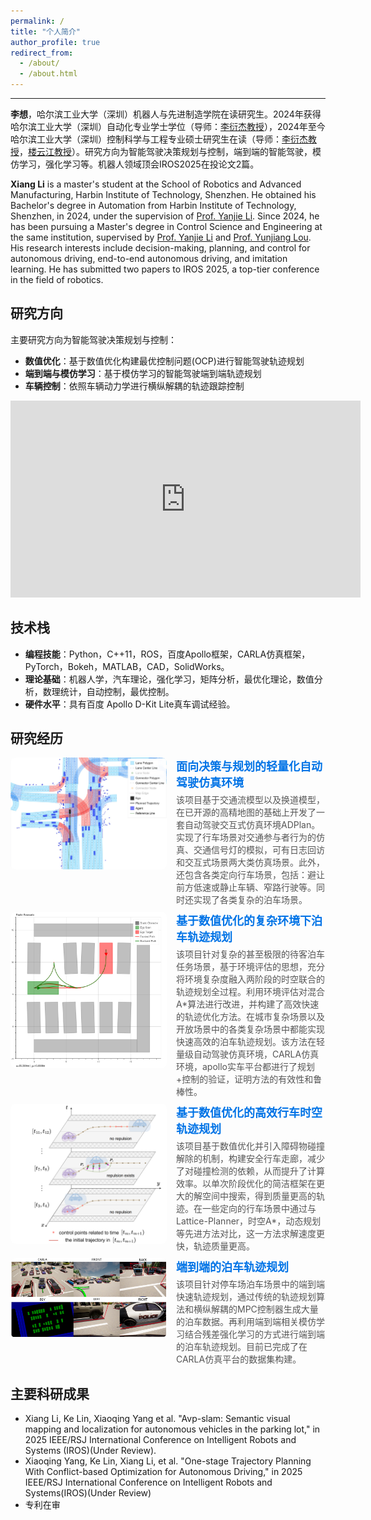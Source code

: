 ```yaml
---
permalink: /
title: "个人简介"
author_profile: true
redirect_from: 
  - /about/
  - /about.html
---
```

---

**李想**，哈尔滨工业大学（深圳）机器人与先进制造学院在读研究生。2024年获得哈尔滨工业大学（深圳）自动化专业学士学位（导师：[李衍杰教授](https://faculty.hitsz.edu.cn/liyanjie)），2024年至今哈尔滨工业大学（深圳）控制科学与工程专业硕士研究生在读（导师：[李衍杰教授](https://faculty.hitsz.edu.cn/liyanjie)，[楼云江教授](https://faculty.hitsz.edu.cn/louyunjiang)）。研究方向为智能驾驶决策规划与控制，端到端的智能驾驶，模仿学习，强化学习等。机器人领域顶会IROS2025在投论文2篇。

**Xiang Li** is a master's student at the School of Robotics and Advanced Manufacturing, Harbin Institute of Technology, Shenzhen. He obtained his Bachelor's degree in Automation from Harbin Institute of Technology, Shenzhen, in 2024, under the supervision of [Prof. Yanjie Li](https://faculty.hitsz.edu.cn/liyanjie). Since 2024, he has been pursuing a Master's degree in Control Science and Engineering at the same institution, supervised by [Prof. Yanjie Li](https://faculty.hitsz.edu.cn/liyanjie) and [Prof. Yunjiang Lou](https://faculty.hitsz.edu.cn/louyunjiang). His research interests include decision-making, planning, and control for autonomous driving, end-to-end autonomous driving, and imitation learning. He has submitted two papers to IROS 2025, a top-tier conference in the field of robotics.

研究方向
--------

主要研究方向为智能驾驶决策规划与控制：

- **数值优化**：基于数值优化构建最优控制问题(OCP)进行智能驾驶轨迹规划
- **端到端与模仿学习**：基于模仿学习的智能驾驶端到端轨迹规划
- **车辆控制**：依照车辆动力学进行横纵解耦的轨迹跟踪控制

<iframe width="560" height="315" src="https://www.youtube.com/embed/mb3_W8PnnWk?si=nrnnzrp5Oo9HtZ1V" title="YouTube video player" frameborder="0" allow="accelerometer; autoplay; clipboard-write; encrypted-media; gyroscope; picture-in-picture; web-share" referrerpolicy="strict-origin-when-cross-origin" allowfullscreen></iframe>

技术栈
------

- **编程技能**：Python，C++11，ROS，百度Apollo框架，CARLA仿真框架，PyTorch，Bokeh，MATLAB，CAD，SolidWorks。
- **理论基础**：机器人学，汽车理论，强化学习，矩阵分析，最优化理论，数值分析，数理统计，自动控制，最优控制。
- **硬件水平**：具有百度 Apollo D-Kit Lite真车调试经验。

研究经历
--------

<div style="display: flex; align-items: flex-start; text-decoration: none; margin-bottom: 10px;">
    <img src='/images/figures/project/simulation/post.jpg' alt="Simulation Project" width="250" style="margin-right: 15px; border-radius: 8px;">
    <div style="display: flex; flex-direction: column;">
        <a href="/project/1-simulaton" style="font-size: 18px; font-weight: bold; text-decoration: none; color: #0073e6;">
            面向决策与规划的轻量化自动驾驶仿真环境
        </a>
        <p style="margin: 5px 0 0; color: #555; font-size: 14px;">
            该项目基于交通流模型以及换道模型，在已开源的高精地图的基础上开发了一套自动驾驶交互式仿真环境ADPlan。实现了行车场景对交通参与者行为的仿真、交通信号灯的模拟，可有日志回访和交互式场景两大类仿真场景。此外，还包含各类定向行车场景，包括：避让前方低速或静止车辆、窄路行驶等。同时还实现了各类复杂的泊车场景。
        </p>
    </div>
</div>

<div style="display: flex; align-items: flex-start; text-decoration: none; margin-bottom: 10px;">
    <img src='/images/figures/project/parking/post.png' alt="Simulation Project" width="250" style="margin-right: 15px; border-radius: 8px;">
    <div style="display: flex; flex-direction: column;">
        <a href="/project/2-parking" style="font-size: 18px; font-weight: bold; text-decoration: none; color: #0073e6;">
            基于数值优化的复杂环境下泊车轨迹规划
        </a>
        <p style="margin: 5px 0 0; color: #555; font-size: 14px;">
            该项目针对复杂的甚至极限的待客泊车任务场景，基于环境评估的思想，充分将环境复杂度融入两阶段的时空联合的轨迹规划全过程。利用环境评估对混合A*算法进行改进，并构建了高效快速的轨迹优化方法。在城市复杂场景以及开放场景中的各类复杂场景中都能实现快速高效的泊车轨迹规划。该方法在轻量级自动驾驶仿真环境，CARLA仿真环境，apollo实车平台都进行了规划+控制的验证，证明方法的有效性和鲁棒性。
        </p>
    </div>
</div>

<div style="display: flex; align-items: flex-start; text-decoration: none; margin-bottom: 10px;">
    <img src='/images/figures/project/driving/post.png' alt="Simulation Project" width="250" style="margin-right: 15px; border-radius: 8px;">
    <div style="display: flex; flex-direction: column;">
        <a href="/project/3-driving" style="font-size: 18px; font-weight: bold; text-decoration: none; color: #0073e6;">
            基于数值优化的高效行车时空轨迹规划
        </a>
        <p style="margin: 5px 0 0; color: #555; font-size: 14px;">
            该项目基于数值优化并引入障碍物碰撞解除的机制，构建安全行车走廊，减少了对碰撞检测的依赖，从而提升了计算效率。以单次阶段优化的简洁框架在更大的解空间中搜索，得到质量更高的轨迹。在一些定向的行车场景中通过与Lattice-Planner，时空A*，动态规划等先进方法对比，这一方法求解速度更快，轨迹质量更高。
        </p>
    </div>
</div>

<div style="display: flex; align-items: flex-start; text-decoration: none; margin-bottom: 10px;">
    <img src='/images/figures/project/e2e/post.png' alt="Simulation Project" width="250" style="margin-right: 15px; border-radius: 8px;">
    <div style="display: flex; flex-direction: column;">
        <a href="/project/4-e2e" style="font-size: 18px; font-weight: bold; text-decoration: none; color: #0073e6;">
            端到端的泊车轨迹规划
        </a>
        <p style="margin: 5px 0 0; color: #555; font-size: 14px;">
            该项目针对停车场泊车场景中的端到端快速轨迹规划，通过传统的轨迹规划算法和横纵解耦的MPC控制器生成大量的泊车数据。再利用端到端相关模仿学习结合残差强化学习的方式进行端到端的泊车轨迹规划。目前已完成了在CARLA仿真平台的数据集构建。
        </p>
    </div>
</div>




主要科研成果
------
- Xiang Li, Ke Lin, Xiaoqing Yang et al. "Avp-slam: Semantic visual mapping and localization for autonomous vehicles in the parking lot," in 2025 IEEE/RSJ International Conference on Intelligent Robots and Systems (IROS)(Under Review).
- Xiaoqing Yang, Ke Lin, Xiang Li, et al. "One-stage Trajectory Planning With Conflict-based Optimization for Autonomous Driving," in 2025 IEEE/RSJ International Conference on Intelligent Robots and Systems(IROS)(Under Review)
- 专利在审



<!-- **Markdown generator**

The repository includes [a set of Jupyter notebooks](https://github.com/academicpages/academicpages.github.io/tree/master/markdown_generator
) that converts a CSV containing structured data about talks or presentations into individual markdown files that will be properly formatted for the Academic Pages template. The sample CSVs in that directory are the ones I used to create my own personal website at stuartgeiger.com. My usual workflow is that I keep a spreadsheet of my publications and talks, then run the code in these notebooks to generate the markdown files, then commit and push them to the GitHub repository.

How to edit your site's GitHub repository
------
Many people use a git client to create files on their local computer and then push them to GitHub's servers. If you are not familiar with git, you can directly edit these configuration and markdown files directly in the github.com interface. Navigate to a file (like [this one](https://github.com/academicpages/academicpages.github.io/blob/master/_talks/2012-03-01-talk-1.md) and click the pencil icon in the top right of the content preview (to the right of the "Raw | Blame | History" buttons). You can delete a file by clicking the trashcan icon to the right of the pencil icon. You can also create new files or upload files by navigating to a directory and clicking the "Create new file" or "Upload files" buttons. 

Example: editing a markdown file for a talk
![Editing a markdown file for a talk](/images/editing-talk.png)

For more info
------
More info about configuring Academic Pages can be found in [the guide](https://academicpages.github.io/markdown/), the [growing wiki](https://github.com/academicpages/academicpages.github.io/wiki), and you can always [ask a question on GitHub](https://github.com/academicpages/academicpages.github.io/discussions). The [guides for the Minimal Mistakes theme](https://mmistakes.github.io/minimal-mistakes/docs/configuration/) (which this theme was forked from) might also be helpful. -->

